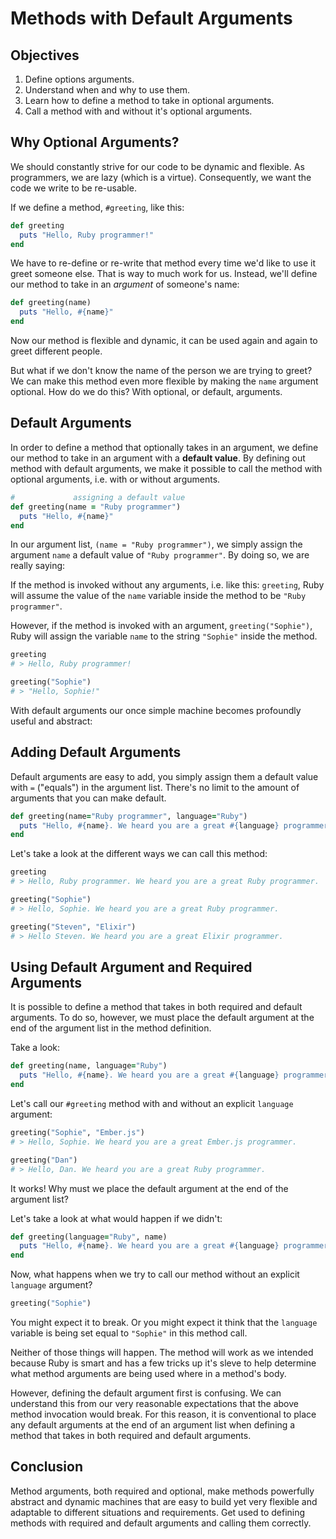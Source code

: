 # Methods with Default Arguments

## Objectives

1. Define options arguments. 
2. Understand when and why to use them. 
3. Learn how to define a method to take in optional arguments. 
4. Call a method with and without it's optional arguments. 

## Why Optional Arguments?

We should constantly strive for our code to be dynamic and flexible. As programmers, we are lazy (which is a virtue). Consequently, we want the code we write to be re-usable. 

If we define a method, `#greeting`, like this:

```ruby
def greeting
  puts "Hello, Ruby programmer!"
end
```

We have to re-define or re-write that method every time we'd like to use it greet someone else. That is way to much work for us. Instead, we'll define our method to take in an *argument* of someone's name:

```ruby
def greeting(name)
  puts "Hello, #{name}"
end
```

Now our method is flexible and dynamic, it can be used again and again to greet different people. 

But what if we don't know the name of the person we are trying to greet? We can make this method even more flexible by making the `name` argument optional. How do we do this? With optional, or default, arguments. 

## Default Arguments

In order to define a method that optionally takes in an argument, we define our method to take in an argument with a **default value**. By defining out method with default arguments, we make it possible to call the method with optional arguments, i.e. with or without arguments. 

```ruby
#             assigning a default value
def greeting(name = "Ruby programmer")
  puts "Hello, #{name}"
end
```

In our argument list, `(name = "Ruby programmer")`, we simply assign the argument `name` a default value of `"Ruby programmer"`. By doing so, we are really saying:

If the method is invoked without any arguments, i.e. like this: `greeting`, Ruby will assume the value of the `name` variable inside the method to be `"Ruby programmer"`. 

However, if the method is invoked with an argument, `greeting("Sophie")`, Ruby will assign the variable `name` to the string `"Sophie"` inside the method. 

```ruby
greeting
# > Hello, Ruby programmer!

greeting("Sophie")
# > "Hello, Sophie!"
```

With default arguments our once simple machine becomes profoundly useful and abstract:

## Adding Default Arguments

Default arguments are easy to add, you simply assign them a default value with `=` ("equals") in the argument list. There's no limit to the amount of arguments that you can make default.

```ruby
def greeting(name="Ruby programmer", language="Ruby")
  puts "Hello, #{name}. We heard you are a great #{language} programmer."
end
```

Let's take a look at the different ways we can call this method:

```ruby
greeting
# > Hello, Ruby programmer. We heard you are a great Ruby programmer. 

greeting("Sophie")
# > Hello, Sophie. We heard you are a great Ruby programmer. 

greeting("Steven", "Elixir")
# > Hello Steven. We heard you are a great Elixir programmer.
```

## Using Default Argument and Required Arguments

It is possible to define a method that takes in both required and default arguments. To do so, however, we must place the default argument at the end of the argument list in the method definition. 

Take a look:

```ruby
def greeting(name, language="Ruby")
  puts "Hello, #{name}. We heard you are a great #{language} programmer."
end
```

Let's call our `#greeting` method with and without an explicit `language` argument:

```ruby
greeting("Sophie", "Ember.js")
# > Hello, Sophie. We heard you are a great Ember.js programmer. 

greeting("Dan")
# > Hello, Dan. We heard you are a great Ruby programmer.
```

It works! Why must we place the default argument at the end of the argument list?

Let's take a look at what would happen if we didn't:

```ruby
def greeting(language="Ruby", name)
  puts "Hello, #{name}. We heard you are a great #{language} programmer."
end
```

Now, what happens when we try to call our method without an explicit `language` argument?

```ruby
greeting("Sophie")
```
You might expect it to break. Or you might expect it think that the `language` variable is being set equal to `"Sophie"` in this method call. 

Neither of those things will happen. The method will work as we intended because Ruby is smart and has a few tricks up it's sleve to help determine what method arguments are being used where in a method's body. 

However, defining the default argument first is confusing. We can understand this from our very reasonable expectations that the above method invocation would break. For this reason, it is conventional to place any default arguments at the end of an argument list when defining a method that takes in both required and default arguments. 

## Conclusion

Method arguments, both required and optional, make methods powerfully abstract and dynamic machines that are easy to build yet very flexible and adaptable to different situations and requirements. Get used to defining methods with required and default arguments and calling them correctly.
